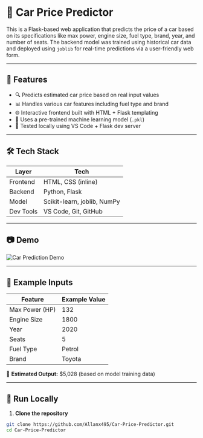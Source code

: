 # 🚗 Car Price Predictor

This is a Flask-based web application that predicts the price of a car based on its specifications like max power, engine size, fuel type, brand, year, and number of seats. The backend model was trained using historical car data and deployed using `joblib` for real-time predictions via a user-friendly web form.

---

## 📌 Features

- 🔍 Predicts estimated car price based on real input values
- 📊 Handles various car features including fuel type and brand
- 🌐 Interactive frontend built with HTML + Flask templating
- 💾 Uses a pre-trained machine learning model (`.pkl`)
- 🧪 Tested locally using VS Code + Flask dev server

---

## 🛠️ Tech Stack

| Layer         | Tech                          |
|---------------|-------------------------------|
| Frontend      | HTML, CSS (inline)            |
| Backend       | Python, Flask                 |
| Model         | Scikit-learn, joblib, NumPy   |
| Dev Tools     | VS Code, Git, GitHub          |

---

## 📷 Demo

![Car Prediction Demo](https://media4.giphy.com/media/v1.Y2lkPTc5MGI3NjExaWo3Y24xM3J3eXY4amxoZ2R6OGFmYThraHZ1aWdyM3FxNHExaXd1ZyZlcD12MV9pbnRlcm5hbF9naWZfYnlfaWQmY3Q9cw/kRgu7N2qAkZRvZOt6E/giphy.gif)

---

## 🧪 Example Inputs

| Feature        | Example Value      |
|----------------|--------------------|
| Max Power (HP) | 132                |
| Engine Size    | 1800               |
| Year           | 2020               |
| Seats          | 5                  |
| Fuel Type      | Petrol             |
| Brand          | Toyota             |

🧠 **Estimated Output:** \$5,028 (based on model training data)

---

## 🚀 Run Locally

1. **Clone the repository**

```bash
git clone https://github.com/Allanx495/Car-Price-Predictor.git
cd Car-Price-Predictor
